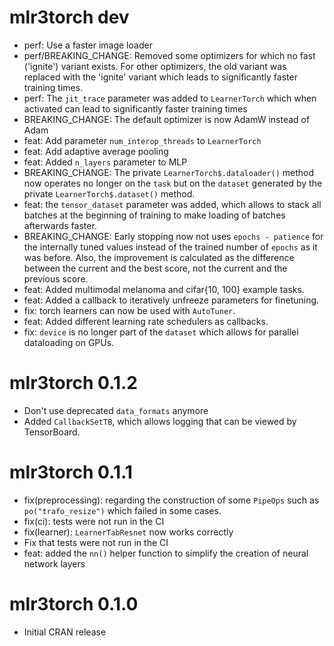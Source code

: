 # mlr3torch dev

* perf: Use a faster image loader
* perf/BREAKING_CHANGE: Removed some optimizers for which no fast ('ignite') variant exists.
  For other optimizers, the old variant was replaced with the 'ignite' variant which
  leads to significantly faster training times.
* perf: The `jit_trace` parameter was added to `LearnerTorch` which when activated can lead
  to significantly faster training times
* BREAKING_CHANGE: The default optimizer is now AdamW instead of Adam
* feat: Add parameter `num_interop_threads` to `LearnerTorch`
* feat: Add adaptive average pooling
* feat: Added `n_layers` parameter to MLP
* BREAKING_CHANGE: The private `LearnerTorch$.dataloader()` method now operates no longer
  on the `task` but on the `dataset` generated by the private `LearnerTorch$.dataset()` method.
* feat: the `tensor_dataset` parameter was added, which allows to stack all batches
  at the beginning of training to make loading of batches afterwards faster.
* BREAKING_CHANGE: Early stopping now not uses `epochs - patience` for the internally tuned
  values instead of the trained number of `epochs` as it was before.
  Also, the improvement is calculated as the difference between the current and the best score,
  not the current and the previous score.
* feat: Added multimodal melanoma and cifar{10, 100} example tasks.
* feat: Added a callback to iteratively unfreeze parameters for finetuning.
* fix: torch learners can now be used with `AutoTuner`.
* feat: Added different learning rate schedulers as callbacks.
* fix: `device` is no longer part of the `dataset` which allows for parallel dataloading
  on GPUs.

# mlr3torch 0.1.2

* Don't use deprecated `data_formats` anymore
* Added `CallbackSetTB`, which allows logging that can be viewed by TensorBoard.

# mlr3torch 0.1.1

* fix(preprocessing): regarding the construction of some `PipeOps` such as `po("trafo_resize")`
  which failed in some cases.
* fix(ci): tests were not run in the CI
* fix(learner): `LearnerTabResnet` now works correctly
* Fix that tests were not run in the CI
* feat: added the `nn()` helper function to simplify the creation of neural network
  layers

# mlr3torch 0.1.0

* Initial CRAN release
